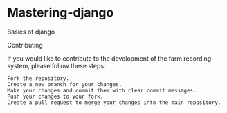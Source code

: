# Mastering-django
Basics of django

Contributing

If you would like to contribute to the development of the farm recording system, please follow these steps:

    Fork the repository.
    Create a new branch for your changes.
    Make your changes and commit them with clear commit messages.
    Push your changes to your fork.
    Create a pull request to merge your changes into the main repository.
